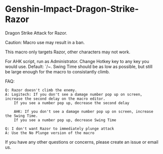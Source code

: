 # Genshin-Impact-Dragon-Strike-Razor
Dragon Strike Attack for Razor.

Caution: Macro use may result in a ban.

This macro only targets Razor, other characters may not work.

For AHK script, run as Administrator. Change Hotkey key to any key you would use. Default: `/~. Swing Time should be as low as possible, but still be large enough for the macro to consistantly climb.


FAQ:

    Q: Razor doesn't climb the enemy.
    A: Logitech: If you don't see a damage number pop up on screen, increase the second delay on the macro editor. 
        If you see a number pop up, decrease the second delay
        
        AHK: If you don't see a damage number pop up on screen, increase the Swing Time.
        If you see a number pop up, decrease Swing Time
  
    Q: I don't want Razor to immediately plunge attack
    A: Use the No Plunge version of the macro
  
If you have any other questions or concerns, please create an issue or email us.
